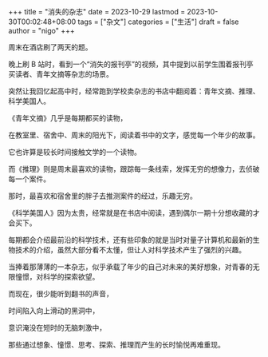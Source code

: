 +++
title = "消失的杂志"
date = 2023-10-29
lastmod = 2023-10-30T00:02:48+08:00
tags = ["杂文"]
categories = ["生活"]
draft = false
author = "nigo"
+++

周末在酒店刷了两天的题。

晚上刷 B 站时，看到一个“消失的报刊亭”的视频，其中提到以前学生围着报刊亭买读者、青年文摘等杂志的场景。

突然让我回忆起高中时，经常跑到学校卖杂志的书店中翻阅着：青年文摘、推理、科学美国人。

《青年文摘》几乎是每期都买的读物，

在教室里、宿舍中、周末的阳光下，阅读着书中的文字，感觉每一个年少的故事。

它也许算是较长时间接触文学的一个读物。

而《推理》则是周末最喜欢的读物，跟踪每一条线索，发挥无穷的想像力，去侦破每一个案件。

那时，最喜欢和宿舍里的胖子去推测案件的经过，乐趣无穷。

《科学美国人》因为太贵，经常就是在书店中阅读，遇到偶尔一期十分想收藏的才会买下。

每期都会介绍最前沿的科学技术，还有些印象的就是当时对量子计算机和最新的生物技术的介绍，虽然大部分看不太懂，但让人对科学技术产生了强烈的兴趣。

当捧着那薄薄的一本杂志，似乎承载了年少的自己对未来的美好想象，对青春的无限憧憬，对科学的探索欲望。

而现在，很少能听到翻书的声音，

时间陷入向上滑动的黑洞中，

意识淹没在短时的无脑刺激中，

那些通过想象、憧憬、思考、探索、推理而产生的长时愉悦再难重现。
